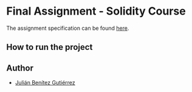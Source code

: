 # Final Assignment - Solidity Course

The assignment specification can be found [here](https://github.com/zaro/smart-contracts-with-solidity/blob/main/lesson-5/3-Final-Assignment.md).

## How to run the project

## Author

- [Julián Benítez Gutiérrez](github.com/JulianBenitez99)
